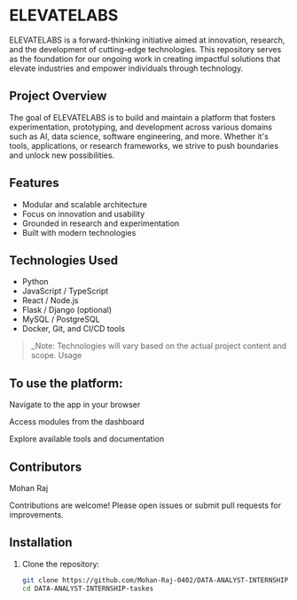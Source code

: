 # ELEVATELABS

ELEVATELABS is a forward-thinking initiative aimed at innovation, research, and the development of cutting-edge technologies. This repository serves as the foundation for our ongoing work in creating impactful solutions that elevate industries and empower individuals through technology.

## Project Overview

The goal of ELEVATELABS is to build and maintain a platform that fosters experimentation, prototyping, and development across various domains such as AI, data science, software engineering, and more. Whether it's tools, applications, or research frameworks, we strive to push boundaries and unlock new possibilities.

## Features

- Modular and scalable architecture
- Focus on innovation and usability
- Grounded in research and experimentation
- Built with modern technologies

## Technologies Used

- Python
- JavaScript / TypeScript
- React / Node.js
- Flask / Django (optional)
- MySQL / PostgreSQL
- Docker, Git, and CI/CD tools

> _Note: Technologies will vary based on the actual project content and scope.
Usage
> 
## To use the platform:

Navigate to the app in your browser

Access modules from the dashboard

Explore available tools and documentation

## Contributors
Mohan Raj 


Contributions are welcome! Please open issues or submit pull requests for improvements.
## Installation

1. Clone the repository:
   ```bash
   git clone https://github.com/Mohan-Raj-0402/DATA-ANALYST-INTERNSHIP-taskes.git
   cd DATA-ANALYST-INTERNSHIP-taskes
